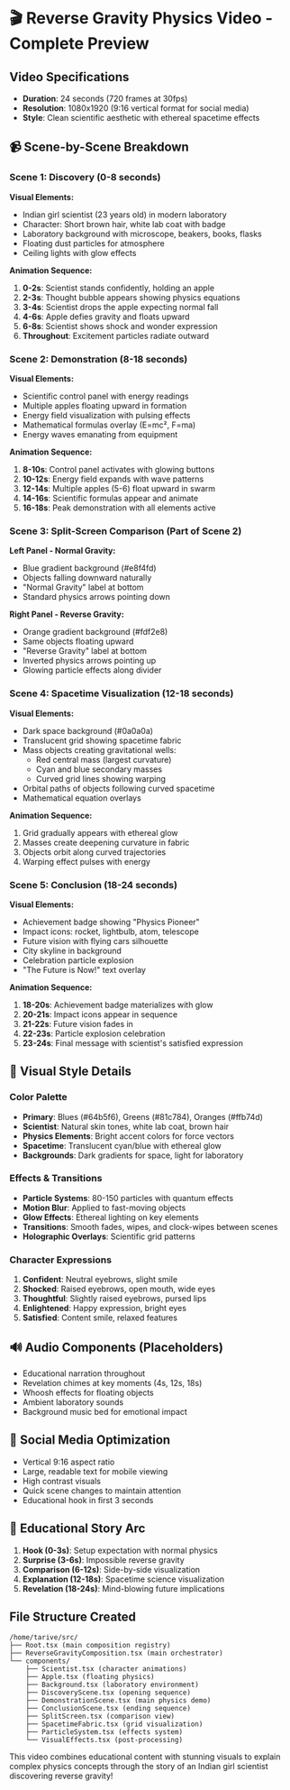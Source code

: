 # 🎬 Reverse Gravity Physics Video - Complete Preview

## Video Specifications
- **Duration**: 24 seconds (720 frames at 30fps)
- **Resolution**: 1080x1920 (9:16 vertical format for social media)
- **Style**: Clean scientific aesthetic with ethereal spacetime effects

## 📹 Scene-by-Scene Breakdown

### Scene 1: Discovery (0-8 seconds)
**Visual Elements:**
- Indian girl scientist (23 years old) in modern laboratory
- Character: Short brown hair, white lab coat with badge
- Laboratory background with microscope, beakers, books, flasks
- Floating dust particles for atmosphere
- Ceiling lights with glow effects

**Animation Sequence:**
1. **0-2s**: Scientist stands confidently, holding an apple
2. **2-3s**: Thought bubble appears showing physics equations
3. **3-4s**: Scientist drops the apple expecting normal fall
4. **4-6s**: Apple defies gravity and floats upward
5. **6-8s**: Scientist shows shock and wonder expression
6. **Throughout**: Excitement particles radiate outward

### Scene 2: Demonstration (8-18 seconds)
**Visual Elements:**
- Scientific control panel with energy readings
- Multiple apples floating upward in formation
- Energy field visualization with pulsing effects
- Mathematical formulas overlay (E=mc², F=ma)
- Energy waves emanating from equipment

**Animation Sequence:**
1. **8-10s**: Control panel activates with glowing buttons
2. **10-12s**: Energy field expands with wave patterns
3. **12-14s**: Multiple apples (5-6) float upward in swarm
4. **14-16s**: Scientific formulas appear and animate
5. **16-18s**: Peak demonstration with all elements active

### Scene 3: Split-Screen Comparison (Part of Scene 2)
**Left Panel - Normal Gravity:**
- Blue gradient background (#e8f4fd)
- Objects falling downward naturally
- "Normal Gravity" label at bottom
- Standard physics arrows pointing down

**Right Panel - Reverse Gravity:**
- Orange gradient background (#fdf2e8)
- Same objects floating upward
- "Reverse Gravity" label at bottom
- Inverted physics arrows pointing up
- Glowing particle effects along divider

### Scene 4: Spacetime Visualization (12-18 seconds)
**Visual Elements:**
- Dark space background (#0a0a0a)
- Translucent grid showing spacetime fabric
- Mass objects creating gravitational wells:
  - Red central mass (largest curvature)
  - Cyan and blue secondary masses
  - Curved grid lines showing warping
- Orbital paths of objects following curved spacetime
- Mathematical equation overlays

**Animation Sequence:**
1. Grid gradually appears with ethereal glow
2. Masses create deepening curvature in fabric
3. Objects orbit along curved trajectories
4. Warping effect pulses with energy

### Scene 5: Conclusion (18-24 seconds)
**Visual Elements:**
- Achievement badge showing "Physics Pioneer"
- Impact icons: rocket, lightbulb, atom, telescope
- Future vision with flying cars silhouette
- City skyline in background
- Celebration particle explosion
- "The Future is Now!" text overlay

**Animation Sequence:**
1. **18-20s**: Achievement badge materializes with glow
2. **20-21s**: Impact icons appear in sequence
3. **21-22s**: Future vision fades in
4. **22-23s**: Particle explosion celebration
5. **23-24s**: Final message with scientist's satisfied expression

## 🎨 Visual Style Details

### Color Palette
- **Primary**: Blues (#64b5f6), Greens (#81c784), Oranges (#ffb74d)
- **Scientist**: Natural skin tones, white lab coat, brown hair
- **Physics Elements**: Bright accent colors for force vectors
- **Spacetime**: Translucent cyan/blue with ethereal glow
- **Backgrounds**: Dark gradients for space, light for laboratory

### Effects & Transitions
- **Particle Systems**: 80-150 particles with quantum effects
- **Motion Blur**: Applied to fast-moving objects
- **Glow Effects**: Ethereal lighting on key elements
- **Transitions**: Smooth fades, wipes, and clock-wipes between scenes
- **Holographic Overlays**: Scientific grid patterns

### Character Expressions
1. **Confident**: Neutral eyebrows, slight smile
2. **Shocked**: Raised eyebrows, open mouth, wide eyes
3. **Thoughtful**: Slightly raised eyebrows, pursed lips
4. **Enlightened**: Happy expression, bright eyes
5. **Satisfied**: Content smile, relaxed features

## 🔊 Audio Components (Placeholders)
- Educational narration throughout
- Revelation chimes at key moments (4s, 12s, 18s)
- Whoosh effects for floating objects
- Ambient laboratory sounds
- Background music bed for emotional impact

## 📱 Social Media Optimization
- Vertical 9:16 aspect ratio
- Large, readable text for mobile viewing
- High contrast visuals
- Quick scene changes to maintain attention
- Educational hook in first 3 seconds

## 🚀 Educational Story Arc
1. **Hook (0-3s)**: Setup expectation with normal physics
2. **Surprise (3-6s)**: Impossible reverse gravity
3. **Comparison (6-12s)**: Side-by-side visualization
4. **Explanation (12-18s)**: Spacetime science visualization
5. **Revelation (18-24s)**: Mind-blowing future implications

## File Structure Created
```
/home/tarive/src/
├── Root.tsx (main composition registry)
├── ReverseGravityComposition.tsx (main orchestrator)
└── components/
    ├── Scientist.tsx (character animations)
    ├── Apple.tsx (floating physics)
    ├── Background.tsx (laboratory environment)
    ├── DiscoveryScene.tsx (opening sequence)
    ├── DemonstrationScene.tsx (main physics demo)
    ├── ConclusionScene.tsx (ending sequence)
    ├── SplitScreen.tsx (comparison view)
    ├── SpacetimeFabric.tsx (grid visualization)
    ├── ParticleSystem.tsx (effects system)
    └── VisualEffects.tsx (post-processing)
```

This video combines educational content with stunning visuals to explain complex physics concepts through the story of an Indian girl scientist discovering reverse gravity!